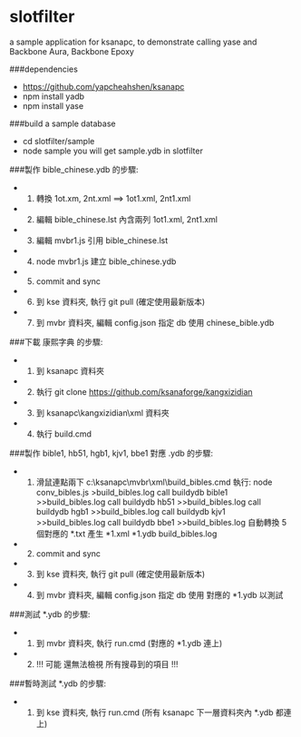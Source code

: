 slotfilter
==========

a sample application for ksanapc, to demonstrate calling yase and Backbone Aura, Backbone Epoxy

###dependencies
* https://github.com/yapcheahshen/ksanapc
* npm install yadb
* npm install yase

###build a sample database
* cd slotfilter/sample
* node sample
you will get sample.ydb in slotfilter

###製作 bible_chinese.ydb 的步驟:
* 1. 轉換 1ot.xm, 2nt.xml ==> 1ot1.xml, 2nt1.xml
* 2. 編輯 bible_chinese.lst 內含兩列 1ot1.xml, 2nt1.xml
* 3. 編輯 mvbr1.js 引用 bible_chinese.lst
* 4. node mvbr1.js 建立 bible_chinese.ydb
* 5. commit and sync
* 6. 到 kse 資料夾, 執行 git pull (確定使用最新版本)
* 7. 到 mvbr 資料夾, 編輯 config.json 指定 db 使用 chinese_bible.ydb

###下載 康熙字典 的步驟:
* 1. 到 ksanapc 資料夾
* 2. 執行 git clone https://github.com/ksanaforge/kangxizidian
* 3. 到 ksanapc\kangxizidian\xml 資料夾
* 4. 執行 build.cmd

###製作 bible1, hb51, hgb1, kjv1, bbe1 對應 .ydb 的步驟:
* 1. 滑鼠連點兩下 c:\ksanapc\mvbr\xml\build_bibles.cmd 執行:
		node conv_bibles.js   >build_bibles.log
		call buildydb bible1 >>build_bibles.log
		call buildydb hb51   >>build_bibles.log
		call buildydb hgb1   >>build_bibles.log
		call buildydb kjv1   >>build_bibles.log
		call buildydb bbe1   >>build_bibles.log
     自動轉換 5 個對應的 *.txt 產生 *1.xml *1.ydb build_bibles.log
* 2. commit and sync
* 3. 到 kse 資料夾, 執行 git pull (確定使用最新版本)
* 4. 到 mvbr 資料夾, 編輯 config.json 指定 db 使用 對應的 *1.ydb 以測試

###測試 *.ydb 的步驟:
* 1. 到 mvbr 資料夾, 執行 run.cmd (對應的 *1.ydb 連上)
* 2. !!! 可能 還無法檢視 所有搜尋到的項目 !!!

###暫時測試 *.ydb 的步驟:
* 1. 到 kse 資料夾, 執行 run.cmd (所有 ksanapc 下一層資料夾內 *.ydb 都連上)
